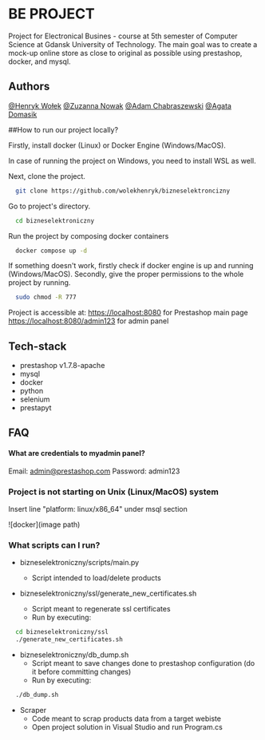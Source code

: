 # BE PROJECT

Project for Electronical Busines - course at 5th semester of Computer Science at Gdansk University of Technology. The main goal was to create a mock-up online store as close to original as possible using prestashop, docker, and mysql. 


## Authors
[@Henryk Wołek](https://github.com/wolekhenryk)
[@Zuzanna Nowak](https://github.com/zuzqqa)
[@Adam Chabraszewski](https://github.com/achabrasz)
[@Agata Domasik](https://github.com/agatadomasik)

##How to run our project locally?

Firstly, install docker (Linux) or Docker Engine (Windows/MacOS).

In case of running the project on Windows, you need to install WSL as well.

Next, clone the project.

```bash
  git clone https://github.com/wolekhenryk/bizneselektroncizny
```

Go to project's directory.

```bash
  cd bizneselektroniczny
```
Run the project by composing docker containers

```bash
  docker compose up -d
```

If something doesn't work, firstly check if docker engine is up and running (Windows/MacOS).
Secondly, give the proper permissions to the whole project by running.

```bash
  sudo chmod -R 777
```

Project is accessible at: 
[https://localhost:8080](https://localhost:8080) for Prestashop main page
[https://localhost:8080/admin123](https://localhost:8080/admin123) for admin panel

## Tech-stack
- prestashop v1.7.8-apache
- mysql
- docker
- python
- selenium
- prestapyt

## FAQ

#### What are credentials to myadmin panel?

Email: admin@prestashop.com
Password: admin123

### Project is not starting on Unix (Linux/MacOS) system

Insert line "platform: linux/x86_64" under msql section

![docker](image path)

### What scripts can I run?

* bizneselektroniczny/scripts/main.py
  * Script intended to load/delete products

* bizneselektroniczny/ssl/generate_new_certificates.sh
  * Script meant to regenerate ssl certificates
  * Run by executing:
```bash
  cd bizneselektroniczny/ssl
  ./generate_new_certificates.sh
```

* bizneselektroniczny/db_dump.sh
  * Script meant to save changes done to prestashop configuration (do it before committing changes)
  * Run by executing:
```bash
  ./db_dump.sh
```

* Scraper
  * Code meant to scrap products data from a target webiste
  * Open project solution in Visual Studio and run Program.cs
